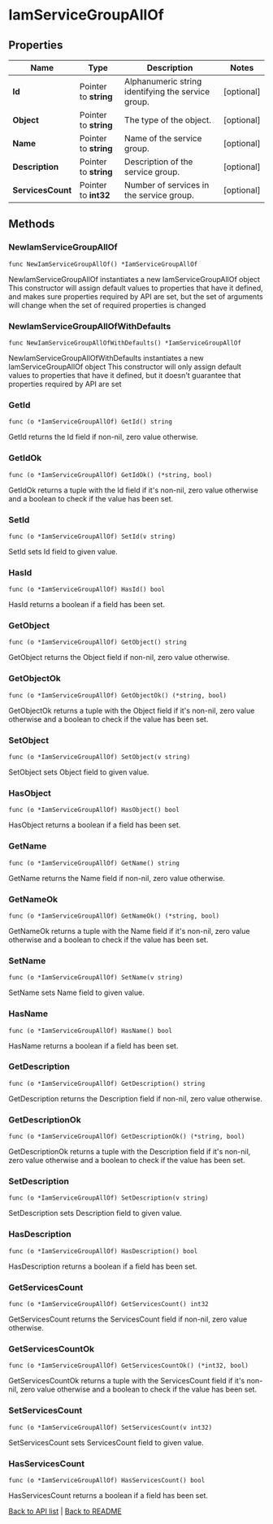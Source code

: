 # IamServiceGroupAllOf

## Properties

Name | Type | Description | Notes
------------ | ------------- | ------------- | -------------
**Id** | Pointer to **string** | Alphanumeric string identifying the service group. | [optional] 
**Object** | Pointer to **string** | The type of the object. | [optional] 
**Name** | Pointer to **string** | Name of the service group. | [optional] 
**Description** | Pointer to **string** | Description of the service group. | [optional] 
**ServicesCount** | Pointer to **int32** | Number of services in the service group. | [optional] 

## Methods

### NewIamServiceGroupAllOf

`func NewIamServiceGroupAllOf() *IamServiceGroupAllOf`

NewIamServiceGroupAllOf instantiates a new IamServiceGroupAllOf object
This constructor will assign default values to properties that have it defined,
and makes sure properties required by API are set, but the set of arguments
will change when the set of required properties is changed

### NewIamServiceGroupAllOfWithDefaults

`func NewIamServiceGroupAllOfWithDefaults() *IamServiceGroupAllOf`

NewIamServiceGroupAllOfWithDefaults instantiates a new IamServiceGroupAllOf object
This constructor will only assign default values to properties that have it defined,
but it doesn't guarantee that properties required by API are set

### GetId

`func (o *IamServiceGroupAllOf) GetId() string`

GetId returns the Id field if non-nil, zero value otherwise.

### GetIdOk

`func (o *IamServiceGroupAllOf) GetIdOk() (*string, bool)`

GetIdOk returns a tuple with the Id field if it's non-nil, zero value otherwise
and a boolean to check if the value has been set.

### SetId

`func (o *IamServiceGroupAllOf) SetId(v string)`

SetId sets Id field to given value.

### HasId

`func (o *IamServiceGroupAllOf) HasId() bool`

HasId returns a boolean if a field has been set.

### GetObject

`func (o *IamServiceGroupAllOf) GetObject() string`

GetObject returns the Object field if non-nil, zero value otherwise.

### GetObjectOk

`func (o *IamServiceGroupAllOf) GetObjectOk() (*string, bool)`

GetObjectOk returns a tuple with the Object field if it's non-nil, zero value otherwise
and a boolean to check if the value has been set.

### SetObject

`func (o *IamServiceGroupAllOf) SetObject(v string)`

SetObject sets Object field to given value.

### HasObject

`func (o *IamServiceGroupAllOf) HasObject() bool`

HasObject returns a boolean if a field has been set.

### GetName

`func (o *IamServiceGroupAllOf) GetName() string`

GetName returns the Name field if non-nil, zero value otherwise.

### GetNameOk

`func (o *IamServiceGroupAllOf) GetNameOk() (*string, bool)`

GetNameOk returns a tuple with the Name field if it's non-nil, zero value otherwise
and a boolean to check if the value has been set.

### SetName

`func (o *IamServiceGroupAllOf) SetName(v string)`

SetName sets Name field to given value.

### HasName

`func (o *IamServiceGroupAllOf) HasName() bool`

HasName returns a boolean if a field has been set.

### GetDescription

`func (o *IamServiceGroupAllOf) GetDescription() string`

GetDescription returns the Description field if non-nil, zero value otherwise.

### GetDescriptionOk

`func (o *IamServiceGroupAllOf) GetDescriptionOk() (*string, bool)`

GetDescriptionOk returns a tuple with the Description field if it's non-nil, zero value otherwise
and a boolean to check if the value has been set.

### SetDescription

`func (o *IamServiceGroupAllOf) SetDescription(v string)`

SetDescription sets Description field to given value.

### HasDescription

`func (o *IamServiceGroupAllOf) HasDescription() bool`

HasDescription returns a boolean if a field has been set.

### GetServicesCount

`func (o *IamServiceGroupAllOf) GetServicesCount() int32`

GetServicesCount returns the ServicesCount field if non-nil, zero value otherwise.

### GetServicesCountOk

`func (o *IamServiceGroupAllOf) GetServicesCountOk() (*int32, bool)`

GetServicesCountOk returns a tuple with the ServicesCount field if it's non-nil, zero value otherwise
and a boolean to check if the value has been set.

### SetServicesCount

`func (o *IamServiceGroupAllOf) SetServicesCount(v int32)`

SetServicesCount sets ServicesCount field to given value.

### HasServicesCount

`func (o *IamServiceGroupAllOf) HasServicesCount() bool`

HasServicesCount returns a boolean if a field has been set.


[Back to API list](../README.md#documentation-for-api-endpoints) | [Back to README](../README.md)


